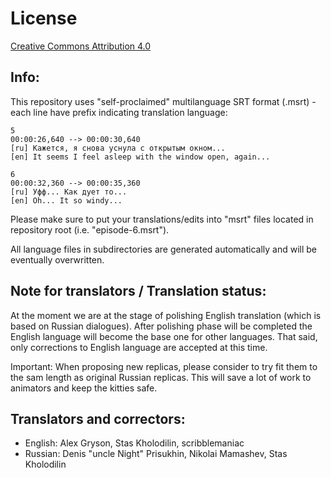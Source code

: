 License
=======

[Creative Commons Attribution 4.0](https://creativecommons.org/licenses/by/4.0/)

## Info:

This repository uses "self-proclaimed" multilanguage SRT format (.msrt) - each line have prefix indicating translation language:

```
5
00:00:26,640 --> 00:00:30,640
[ru] Кажется, я снова уснула с открытым окном...
[en] It seems I feel asleep with the window open, again...

6
00:00:32,360 --> 00:00:35,360
[ru] Уфф... Как дует то...
[en] Oh... It so windy...
```

Please make sure to put your translations/edits into "msrt" files located in repository root (i.e. "episode-6.msrt").

All language files in subdirectories are generated automatically and will be eventually overwritten.

## Note for translators / Translation status:

At the moment we are at the stage of polishing English translation (which is based on Russian dialogues). After polishing phase will be completed the English language will become the base one for other languages. That said, only corrections to English language are accepted at this time.

Important: When proposing new replicas, please consider to try fit them to the sam length as original Russian replicas. This will save a lot of work to animators and keep the kitties safe.

## Translators and correctors:

* English: Alex Gryson, Stas Kholodilin, scribblemaniac
* Russian: Denis "uncle Night" Prisukhin, Nikolai Mamashev, Stas Kholodilin
